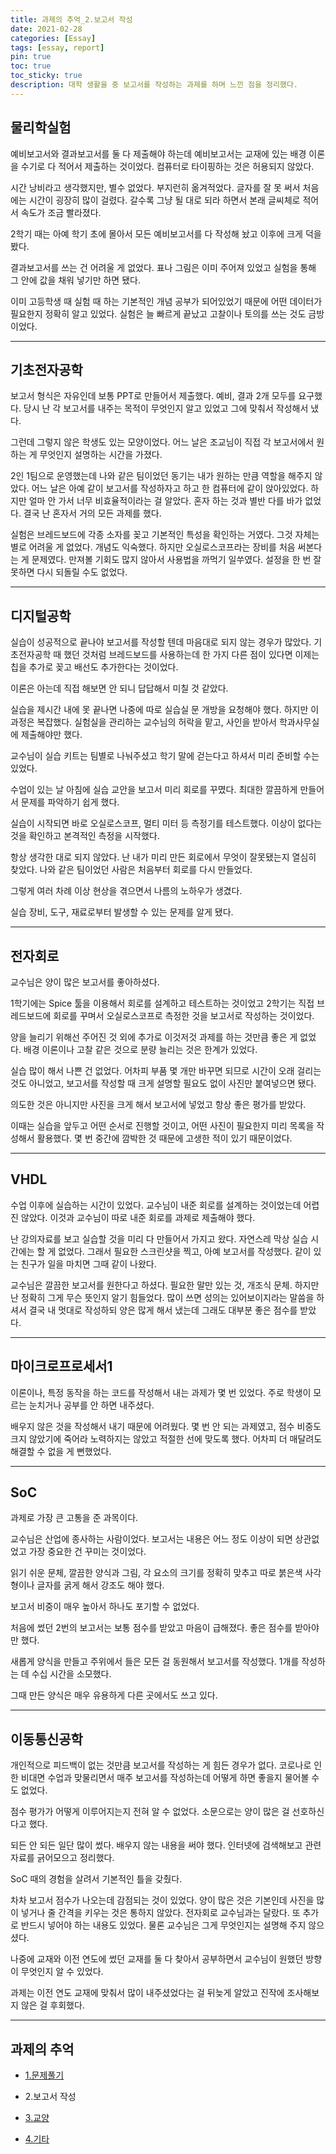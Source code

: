 ```yaml
---
title: 과제의 추억_2.보고서 작성
date: 2021-02-28
categories: [Essay]
tags: [essay, report]
pin: true
toc: true
toc_sticky: true
description: 대학 생활을 중 보고서를 작성하는 과제를 하며 느낀 점을 정리했다.
---
```


## __물리학실험__

예비보고서와 결과보고서를 둘 다 제출해야 하는데 예비보고서는 교재에 있는 배경 이론을 수기로 다 적어서 제출하는 것이었다. 컴퓨터로 타이핑하는 것은 허용되지 않았다.

시간 낭비라고 생각했지만, 별수 없었다. 부지런히 옮겨적었다. 글자를 잘 못 써서 처음에는 시간이 굉장히 많이 걸렸다. 갈수록 그냥 될 대로 되라 하면서 본래 글씨체로 적어서 속도가 조금 빨라졌다.

2학기 때는 아예 학기 초에 몰아서 모든 예비보고서를 다 작성해 놨고 이후에 크게 덕을 봤다.

결과보고서를 쓰는 건 어려울 게 없었다. 표나 그림은 이미 주어져 있었고 실험을 통해 그 안에 값을 채워 넣기만 하면 됐다.

이미 고등학생 때 실험 때 하는 기본적인 개념 공부가 되어있었기 때문에 어떤 데이터가 필요한지 정확히 알고 있었다. 실험은 늘 빠르게 끝났고 고찰이나 토의를 쓰는 것도 금방이었다.

***

## __기초전자공학__

보고서 형식은 자유인데 보통 PPT로 만들어서 제출했다. 예비, 결과 2개 모두를 요구했다. 당시 난 각 보고서를 내주는 목적이 무엇인지 알고 있었고 그에 맞춰서 작성해서 냈다.

그런데 그렇지 않은 학생도 있는 모양이었다. 어느 날은 조교님이 직접 각 보고서에서 원하는 게 무엇인지 설명하는 시간을 가졌다.

2인 1팀으로 운영했는데 나와 같은 팀이었던 동기는 내가 원하는 만큼 역할을 해주지 않았다. 어느 날은 아예 같이 보고서를 작성하자고 하고 한 컴퓨터에 같이 앉아있었다. 하지만 얼마 안 가서 너무 비효율적이라는 걸 알았다. 혼자 하는 것과 별반 다를 바가 없었다. 결국 난 혼자서 거의 모든 과제를 했다.

실험은 브레드보드에 각종 소자를 꽂고 기본적인 특성을 확인하는 거였다. 그것 자체는 별로 어려울 게 없었다. 개념도 익숙했다. 하지만 오실로스코프라는 장비를 처음 써본다는 게 문제였다. 만져볼 기회도 많지 않아서 사용법을 까먹기 일쑤였다. 설정을 한 번 잘못하면 다시 되돌릴 수도 없었다.

***

## __디지털공학__

실습이 성공적으로 끝나야 보고서를 작성할 텐데 마음대로 되지 않는 경우가 많았다. 기초전자공학 때 했던 것처럼 브레드보드를 사용하는데 한 가지 다른 점이 있다면 이제는 칩을 추가로 꽂고 배선도 추가한다는 것이었다.

이론은 아는데 직접 해보면 안 되니 답답해서 미칠 것 같았다.

실습을 제시간 내에 못 끝나면 나중에 따로 실습실 문 개방을 요청해야 했다. 하지만 이 과정은 복잡했다. 실험실을 관리하는 교수님의 허락을 맡고, 사인을 받아서 학과사무실에 제출해야만 했다.

교수님이 실습 키트는 팀별로 나눠주셨고 학기 말에 걷는다고 하셔서 미리 준비할 수는 있었다.

수업이 있는 날 아침에 실습 교안을 보고서 미리 회로를 꾸몄다. 최대한 깔끔하게 만들어서 문제를 파악하기 쉽게 했다.

실습이 시작되면 바로 오실로스코프, 멀티 미터 등 측정기를 테스트했다. 이상이 없다는 것을 확인하고 본격적인 측정을 시작했다.

항상 생각한 대로 되지 않았다. 난 내가 미리 만든 회로에서 무엇이 잘못됐는지 열심히 찾았다. 나와 같은 팀이었던 사람은 처음부터 회로를 다시 만들었다.

그렇게 여러 차례 이상 현상을 겪으면서 나름의 노하우가 생겼다.

실습 장비, 도구, 재료로부터 발생할 수 있는 문제를 알게 됐다.

***

## __전자회로__

교수님은 양이 많은 보고서를 좋아하셨다.

1학기에는 Spice 툴을 이용해서 회로를 설계하고 테스트하는 것이었고 2학기는 직접 브레드보드에 회로를 꾸며서 오실로스코프로 측정한 것을 보고서로 작성하는 것이었다.

양을 늘리기 위해선 주어진 것 외에 추가로 이것저것 과제를 하는 것만큼 좋은 게 없었다. 배경 이론이나 고찰 같은 것으로 분량 늘리는 것은 한계가 있었다.

실습 많이 해서 나쁜 건 없었다. 어차피 부품 몇 개만 바꾸면 되므로 시간이 오래 걸리는 것도 아니었고, 보고서를 작성할 때 크게 설명할 필요도 없이 사진만 붙여넣으면 됐다.

의도한 것은 아니지만 사진을 크게 해서 보고서에 넣었고 항상 좋은 평가를 받았다.

이때는 실습을 앞두고 어떤 순서로 진행할 것이고, 어떤 사진이 필요한지 미리 목록을 작성해서 활용했다. 몇 번 중간에 깜박한 것 때문에 고생한 적이 있기 때문이었다.

***

## __VHDL__

수업 이후에 실습하는 시간이 있었다. 교수님이 내준 회로를 설계하는 것이었는데 어렵진 않았다. 이것과 교수님이 따로 내준 회로를 과제로 제출해야 했다.

난 강의자료를 보고 실습할 것을 미리 다 만들어서 가지고 왔다. 자연스레 막상 실습 시간에는 할 게 없었다. 그래서 필요한 스크린샷을 찍고, 아예 보고서를 작성했다. 같이 있는 친구가 일을 마치면 그때 같이 나왔다.

교수님은 깔끔한 보고서를 원한다고 하셨다. 필요한 말만 있는 것, 개조식 문체. 하지만 난 정확히 그게 무슨 뜻인지 알기 힘들었다. 많이 쓰면 성의는 있어보이지라는 말씀을 하셔서 결국 내 멋대로 작성하되 양은 많게 해서 냈는데 그래도 대부분 좋은 점수를 받았다.

***

## __마이크로프로세서1__

이론이나, 특정 동작을 하는 코드를 작성해서 내는 과제가 몇 번 있었다. 주로 학생이 모르는 눈치거나 공부를 안 하면 내주셨다.

배우지 않은 것을 작성해서 내기 때문에 어려웠다. 몇 번 안 되는 과제였고, 점수 비중도 크지 않았기에 죽어라 노력하지는 않았고 적절한 선에 맞도록 했다. 어차피 더 매달려도 해결할 수 없을 게 뻔했었다.

***

## __SoC__

과제로 가장 큰 고통을 준 과목이다.

교수님은 산업에 종사하는 사람이었다. 보고서는 내용은 어느 정도 이상이 되면 상관없었고 가장 중요한 건 꾸미는 것이었다.

읽기 쉬운 문체, 깔끔한 양식과 그림, 각 요소의 크기를 정확히 맞추고 따로 붉은색 사각형이나 글자를 굵게 해서 강조도 해야 했다.

보고서 비중이 매우 높아서 하나도 포기할 수 없었다.

처음에 썼던 2번의 보고서는 보통 점수를 받았고 마음이 급해졌다. 좋은 점수를 받아야만 했다.

새롭게 양식을 만들고 주위에서 들은 모든 걸 동원해서 보고서를 작성했다. 1개를 작성하는 데 수십 시간을 소모했다.

그때 만든 양식은 매우 유용하게 다른 곳에서도 쓰고 있다.

***

## __이동통신공학__

개인적으로 피드백이 없는 것만큼 보고서를 작성하는 게 힘든 경우가 없다. 코로나로 인한 비대면 수업과 맞물리면서 매주 보고서를 작성하는데 어떻게 하면 좋을지 물어볼 수도 없었다.

점수 평가가 어떻게 이루어지는지 전혀 알 수 없었다. 소문으로는 양이 많은 걸 선호하신다고 했다.

되든 안 되든 일단 많이 썼다. 배우지 않는 내용을 써야 했다. 인터넷에 검색해보고 관련 자료를 긁어모으고 정리했다.

SoC 때의 경험을 살려서 기본적인 틀을 갖췄다.

차차 보고서 점수가 나오는데 감점되는 것이 있었다. 양이 많은 것은 기본인데 사진을 많이 넣거나 줄 간격을 키우는 것은 통하지 않았다. 전자회로 교수님과는 달랐다. 또 추가로 반드시 넣어야 하는 내용도 있었다. 물론 교수님은 그게 무엇인지는 설명해 주지 않으셨다.

나중에 교재와 이전 연도에 썼던 교재를 둘 다 찾아서 공부하면서 교수님이 원했던 방향이 무엇인지 알 수 있었다.

과제는 이전 연도 교재에 맞춰서 많이 내주셨었다는 걸 뒤늦게 알았고 진작에 조사해보지 않은 걸 후회했다.

***

## __과제의 추억__

- [1.문제풀기](https://chalgx.github.io/essay/MemoriesofReport1/)

- 2.보고서 작성

- [3.교양](https://chalgx.github.io/essay/MemoriesofReport3/)

- [4.기타](https://chalgx.github.io/essay/MemoriesofReport4/)
